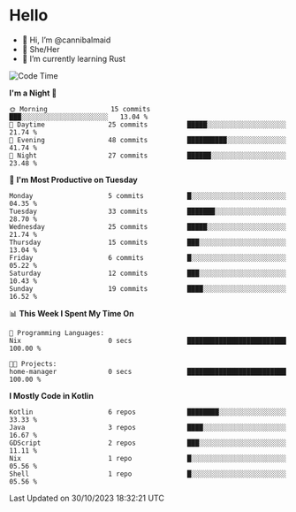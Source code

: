 # Hello
- 👋 Hi, I’m @cannibalmaid
- 👀 She/Her
- 🌱 I’m currently learning Rust

<!--START_SECTION:waka-->
![Code Time](http://img.shields.io/badge/Code%20Time-131%20hrs%2054%20mins-blue)

**I'm a Night 🦉** 

```text
🌞 Morning                15 commits          ███░░░░░░░░░░░░░░░░░░░░░░   13.04 % 
🌆 Daytime                25 commits          █████░░░░░░░░░░░░░░░░░░░░   21.74 % 
🌃 Evening                48 commits          ██████████░░░░░░░░░░░░░░░   41.74 % 
🌙 Night                  27 commits          ██████░░░░░░░░░░░░░░░░░░░   23.48 % 
```
📅 **I'm Most Productive on Tuesday** 

```text
Monday                   5 commits           █░░░░░░░░░░░░░░░░░░░░░░░░   04.35 % 
Tuesday                  33 commits          ███████░░░░░░░░░░░░░░░░░░   28.70 % 
Wednesday                25 commits          █████░░░░░░░░░░░░░░░░░░░░   21.74 % 
Thursday                 15 commits          ███░░░░░░░░░░░░░░░░░░░░░░   13.04 % 
Friday                   6 commits           █░░░░░░░░░░░░░░░░░░░░░░░░   05.22 % 
Saturday                 12 commits          ███░░░░░░░░░░░░░░░░░░░░░░   10.43 % 
Sunday                   19 commits          ████░░░░░░░░░░░░░░░░░░░░░   16.52 % 
```


📊 **This Week I Spent My Time On** 

```text
💬 Programming Languages: 
Nix                      0 secs              █████████████████████████   100.00 % 

🐱‍💻 Projects: 
home-manager             0 secs              █████████████████████████   100.00 % 
```

**I Mostly Code in Kotlin** 

```text
Kotlin                   6 repos             ████████░░░░░░░░░░░░░░░░░   33.33 % 
Java                     3 repos             ████░░░░░░░░░░░░░░░░░░░░░   16.67 % 
GDScript                 2 repos             ███░░░░░░░░░░░░░░░░░░░░░░   11.11 % 
Nix                      1 repo              █░░░░░░░░░░░░░░░░░░░░░░░░   05.56 % 
Shell                    1 repo              █░░░░░░░░░░░░░░░░░░░░░░░░   05.56 % 
```




 Last Updated on 30/10/2023 18:32:21 UTC
<!--END_SECTION:waka-->
